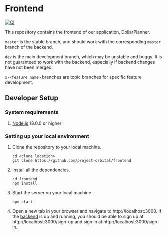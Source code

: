# Frontend
[![CI](https://github.com/project-orbital/frontend/actions/workflows/node.js.yml/badge.svg)](https://github.com/project-orbital/frontend/actions/workflows/node.js.yml)

This repository contains the frontend of our application, DollarPlanner.

`master` is the stable branch, and should work with the corresponding `master`
branch of the backend.

`dev` is the main development branch, which may be unstable and buggy.
It is not guaranteed to work with the backend, especially if backend changes have
not been merged.

`x-<feature name>` branches are topic branches for specific feature development.

## Developer Setup

### System requirements
1. [Node.js](https://nodejs.dev/download/) 18.0.0 or higher

### Setting up your local environment
1. Clone the repository to your local machine.

    ```
    cd <clone location>
    git clone https://github.com/project-orbital/frontend
    ```

2. Install all the dependencies.

    ```
    cd frontend
    npm install
    ```

3. Start the server on your local machine.

    ```
    npm start
    ```

4. Open a new tab in your browser and navigate to http://localhost:3000.
   If the [backend](https://github.com/project-orbital/backend) is up and running, you should be able to sign up at http://localhost:3000/sign-up 
   and sign in at http://localhost:3000/sign-in.
